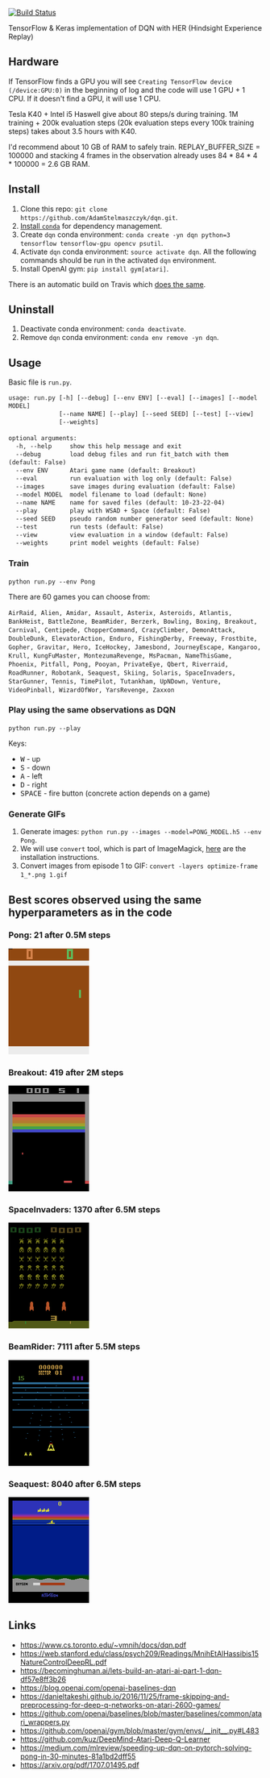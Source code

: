 [![Build Status](https://travis-ci.org/AdamStelmaszczyk/dqn.svg?branch=master)](https://travis-ci.org/AdamStelmaszczyk/dqn)

TensorFlow & Keras implementation of DQN with HER (Hindsight Experience Replay)

## Hardware

If TensorFlow finds a GPU you will see `Creating TensorFlow device (/device:GPU:0)` in the beginning of log
and the code will use 1 GPU + 1 CPU. If it doesn't find a GPU, it will use 1 CPU.

Tesla K40 + Intel i5 Haswell give about 80 steps/s during training.
1M training + 200k evaluation steps (20k evaluation steps every 100k training steps) takes about 3.5 hours with K40.

I'd recommend about 10 GB of RAM to safely train.
REPLAY_BUFFER_SIZE = 100000 and stacking 4 frames in the observation already uses 84 \* 84 \* 4 \* 100000 = 2.6 GB RAM.


## Install

1. Clone this repo: `git clone https://github.com/AdamStelmaszczyk/dqn.git`.
2. [Install `conda`](https://conda.io/docs/user-guide/install/index.html) for dependency management.
3. Create `dqn` conda environment: `conda create -yn dqn python=3 tensorflow tensorflow-gpu opencv psutil`.
4. Activate `dqn` conda environment: `source activate dqn`. All the following commands should be run in the activated `dqn` environment.
5. Install OpenAI gym: `pip install gym[atari]`.

There is an automatic build on Travis which [does the same](https://github.com/AdamStelmaszczyk/dqn/blob/master/.travis.yml).

## Uninstall

1. Deactivate conda environment: `conda deactivate`.
2. Remove `dqn` conda environment: `conda env remove -yn dqn`.

## Usage

Basic file is `run.py`.

```
usage: run.py [-h] [--debug] [--env ENV] [--eval] [--images] [--model MODEL]
              [--name NAME] [--play] [--seed SEED] [--test] [--view]
              [--weights]

optional arguments:
  -h, --help     show this help message and exit
  --debug        load debug files and run fit_batch with them (default: False)
  --env ENV      Atari game name (default: Breakout)
  --eval         run evaluation with log only (default: False)
  --images       save images during evaluation (default: False)
  --model MODEL  model filename to load (default: None)
  --name NAME    name for saved files (default: 10-23-22-04)
  --play         play with WSAD + Space (default: False)
  --seed SEED    pseudo random number generator seed (default: None)
  --test         run tests (default: False)
  --view         view evaluation in a window (default: False)
  --weights      print model weights (default: False)
```

### Train

`python run.py --env Pong`

There are 60 games you can choose from:

`AirRaid, Alien, Amidar, Assault, Asterix, Asteroids, Atlantis, BankHeist, BattleZone, BeamRider, Berzerk, Bowling, Boxing, Breakout, Carnival, Centipede, ChopperCommand, CrazyClimber, DemonAttack, DoubleDunk, ElevatorAction, Enduro, FishingDerby, Freeway, Frostbite, Gopher, Gravitar, Hero, IceHockey, Jamesbond, JourneyEscape, Kangaroo, Krull, KungFuMaster, MontezumaRevenge, MsPacman, NameThisGame, Phoenix, Pitfall, Pong, Pooyan, PrivateEye, Qbert, Riverraid, RoadRunner, Robotank, Seaquest, Skiing, Solaris, SpaceInvaders, StarGunner, Tennis, TimePilot, Tutankham, UpNDown, Venture, VideoPinball, WizardOfWor, YarsRevenge, Zaxxon`

### Play using the same observations as DQN

`python run.py --play`

Keys:

- <kbd>W</kbd> - up
- <kbd>S</kbd> - down
- <kbd>A</kbd> - left
- <kbd>D</kbd> - right
- <kbd>SPACE</kbd> - fire button (concrete action depends on a game)

### Generate GIFs

1. Generate images: `python run.py --images --model=PONG_MODEL.h5 --env Pong`.
2. We will use `convert` tool, which is part of ImageMagick, [here](https://www.imagemagick.org/script/download.php) are the installation instructions.
3. Convert images from episode 1 to GIF: `convert -layers optimize-frame 1_*.png 1.gif`

## Best scores observed using the same hyperparameters as in the code

### Pong: 21 after 0.5M steps
<img src="https://github.com/AdamStelmaszczyk/dqn/blob/master/gifs/pong_21.gif"/>

### Breakout: 419 after 2M steps
<img src="https://github.com/AdamStelmaszczyk/dqn/blob/master/gifs/breakout_419.gif"/>

### SpaceInvaders: 1370 after 6.5M steps
<img src="https://github.com/AdamStelmaszczyk/dqn/blob/master/gifs/space_1370.gif"/>

### BeamRider: 7111 after 5.5M steps
<img src="https://github.com/AdamStelmaszczyk/dqn/blob/master/gifs/beam_7111.gif"/>

### Seaquest: 8040 after 6.5M steps
<img src="https://github.com/AdamStelmaszczyk/dqn/blob/master/gifs/seaquest_8040.gif"/>

## Links

- https://www.cs.toronto.edu/~vmnih/docs/dqn.pdf
- https://web.stanford.edu/class/psych209/Readings/MnihEtAlHassibis15NatureControlDeepRL.pdf
- https://becominghuman.ai/lets-build-an-atari-ai-part-1-dqn-df57e8ff3b26
- https://blog.openai.com/openai-baselines-dqn
- https://danieltakeshi.github.io/2016/11/25/frame-skipping-and-preprocessing-for-deep-q-networks-on-atari-2600-games/
- https://github.com/openai/baselines/blob/master/baselines/common/atari_wrappers.py
- https://github.com/openai/gym/blob/master/gym/envs/__init__.py#L483
- https://github.com/kuz/DeepMind-Atari-Deep-Q-Learner
- https://medium.com/mlreview/speeding-up-dqn-on-pytorch-solving-pong-in-30-minutes-81a1bd2dff55
- https://arxiv.org/pdf/1707.01495.pdf
